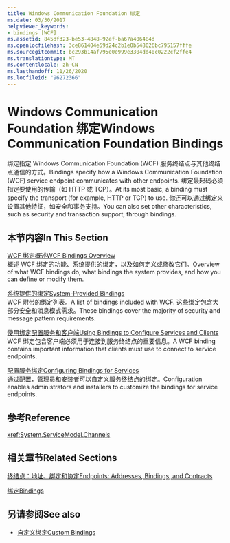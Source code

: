 ```yaml
---
title: Windows Communication Foundation 绑定
ms.date: 03/30/2017
helpviewer_keywords:
- bindings [WCF]
ms.assetid: 845df323-be53-4848-92ef-ba67a406484d
ms.openlocfilehash: 3ce861404e59d24c2b1e0b548026bc795157fffe
ms.sourcegitcommit: bc293b14af795e0e999e3304dd40c0222cf2ffe4
ms.translationtype: MT
ms.contentlocale: zh-CN
ms.lasthandoff: 11/26/2020
ms.locfileid: "96272366"
---
```

# <a name="windows-communication-foundation-bindings"></a><span data-ttu-id="ff9a6-102">Windows Communication Foundation 绑定</span><span class="sxs-lookup"><span data-stu-id="ff9a6-102">Windows Communication Foundation Bindings</span></span>

<span data-ttu-id="ff9a6-103">绑定指定 Windows Communication Foundation (WCF) 服务终结点与其他终结点通信的方式。</span><span class="sxs-lookup"><span data-stu-id="ff9a6-103">Bindings specify how a Windows Communication Foundation (WCF) service endpoint communicates with other endpoints.</span></span> <span data-ttu-id="ff9a6-104">绑定最起码必须指定要使用的传输（如 HTTP 或 TCP）。</span><span class="sxs-lookup"><span data-stu-id="ff9a6-104">At its most basic, a binding must specify the transport (for example, HTTP or TCP) to use.</span></span> <span data-ttu-id="ff9a6-105">你还可以通过绑定来设置其他特征，如安全和事务支持。</span><span class="sxs-lookup"><span data-stu-id="ff9a6-105">You can also set other characteristics, such as security and transaction support, through bindings.</span></span>  
  
## <a name="in-this-section"></a><span data-ttu-id="ff9a6-106">本节内容</span><span class="sxs-lookup"><span data-stu-id="ff9a6-106">In This Section</span></span>  

 [<span data-ttu-id="ff9a6-107">WCF 绑定概述</span><span class="sxs-lookup"><span data-stu-id="ff9a6-107">WCF Bindings Overview</span></span>](bindings-overview.md)  
 <span data-ttu-id="ff9a6-108">概述 WCF 绑定的功能、系统提供的绑定，以及如何定义或修改它们。</span><span class="sxs-lookup"><span data-stu-id="ff9a6-108">Overview of what WCF bindings do, what bindings the system provides, and how you can define or modify them.</span></span>  
  
 [<span data-ttu-id="ff9a6-109">系统提供的绑定</span><span class="sxs-lookup"><span data-stu-id="ff9a6-109">System-Provided Bindings</span></span>](system-provided-bindings.md)  
 <span data-ttu-id="ff9a6-110">WCF 附带的绑定列表。</span><span class="sxs-lookup"><span data-stu-id="ff9a6-110">A list of bindings included with WCF.</span></span> <span data-ttu-id="ff9a6-111">这些绑定包含大部分安全和消息模式需求。</span><span class="sxs-lookup"><span data-stu-id="ff9a6-111">These bindings cover the majority of security and message pattern requirements.</span></span>  
  
 [<span data-ttu-id="ff9a6-112">使用绑定配置服务和客户端</span><span class="sxs-lookup"><span data-stu-id="ff9a6-112">Using Bindings to Configure Services and Clients</span></span>](using-bindings-to-configure-services-and-clients.md)  
 <span data-ttu-id="ff9a6-113">WCF 绑定包含客户端必须用于连接到服务终结点的重要信息。</span><span class="sxs-lookup"><span data-stu-id="ff9a6-113">A WCF binding contains important information that clients must use to connect to service endpoints.</span></span>  
  
 [<span data-ttu-id="ff9a6-114">配置服务绑定</span><span class="sxs-lookup"><span data-stu-id="ff9a6-114">Configuring Bindings for Services</span></span>](configuring-bindings-for-wcf-services.md)  
 <span data-ttu-id="ff9a6-115">通过配置，管理员和安装者可以自定义服务终结点的绑定。</span><span class="sxs-lookup"><span data-stu-id="ff9a6-115">Configuration enables administrators and installers to customize the bindings for service endpoints.</span></span>  
  
## <a name="reference"></a><span data-ttu-id="ff9a6-116">参考</span><span class="sxs-lookup"><span data-stu-id="ff9a6-116">Reference</span></span>  

 <xref:System.ServiceModel.Channels>  
  
## <a name="related-sections"></a><span data-ttu-id="ff9a6-117">相关章节</span><span class="sxs-lookup"><span data-stu-id="ff9a6-117">Related Sections</span></span>  

 [<span data-ttu-id="ff9a6-118">终结点：地址、绑定和协定</span><span class="sxs-lookup"><span data-stu-id="ff9a6-118">Endpoints: Addresses, Bindings, and Contracts</span></span>](./feature-details/endpoints-addresses-bindings-and-contracts.md)  
  
 [<span data-ttu-id="ff9a6-119">绑定</span><span class="sxs-lookup"><span data-stu-id="ff9a6-119">Bindings</span></span>](./feature-details/bindings.md)  
  
## <a name="see-also"></a><span data-ttu-id="ff9a6-120">另请参阅</span><span class="sxs-lookup"><span data-stu-id="ff9a6-120">See also</span></span>

- [<span data-ttu-id="ff9a6-121">自定义绑定</span><span class="sxs-lookup"><span data-stu-id="ff9a6-121">Custom Bindings</span></span>](./extending/custom-bindings.md)
